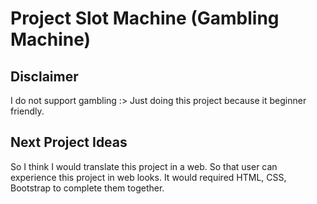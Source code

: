 # Project Slot Machine (Gambling Machine)

## Disclaimer
I do not support gambling :> Just doing this project because it beginner friendly.

## Next Project Ideas
So I think I would translate this project in a web. So that user can experience this project in web looks.
It would required HTML, CSS, Bootstrap to complete them together.


